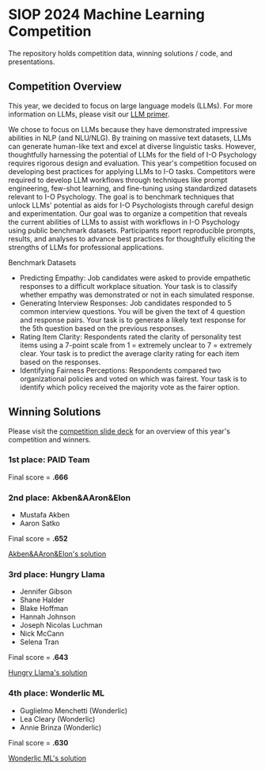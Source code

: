 # SIOP 2024 Machine Learning Competition

The repository holds competition data, winning solutions / code, and presentations. 


## Competition Overview

This year, we decided to focus on large language models (LLMs). For more information on LLMs, please visit our [LLM primer](https://github.com/izk8/2024_SIOP_Machine_Learning_Competition/blob/main/LLM%20primer.pdf).

We chose to focus on LLMs because they have demonstrated impressive abilities in NLP (and NLU/NLG). By training on massive text datasets, LLMs can generate human-like text and excel at diverse linguistic tasks. However, thoughtfully harnessing the potential of LLMs for the field of I-O Psychology requires rigorous design and evaluation. This year's competition focused on developing best practices for applying LLMs to I-O tasks. Competitors were required to develop LLM workflows through techniques like prompt engineering, few-shot learning, and fine-tuning using standardized datasets relevant to I-O Psychology. The goal is to benchmark techniques that unlock LLMs' potential as aids for I-O Psychologists through careful design and experimentation. Our goal was to organize a competition that reveals the current abilities of LLMs to assist with workflows in I-O Psychology using public benchmark datasets. Participants report reproducible prompts, results, and analyses to advance best practices for thoughtfully eliciting the strengths of LLMs for professional applications. 

Benchmark Datasets

- Predicting Empathy: Job candidates were asked to provide empathetic responses to a difficult workplace situation. Your task is to classify whether empathy was demonstrated or not in each simulated response. 
- Generating Interview Responses: Job candidates responded to 5 common interview questions. You will be given the text of 4 question and response pairs. Your task is to generate a likely text response for the 5th question based on the previous responses. 
- Rating Item Clarity: Respondents rated the clarity of personality test items using a 7-point scale from 1 = extremely unclear to 7 = extremely clear. Your task is to predict the average clarity rating for each item based on the responses.
- Identifying Fairness Perceptions: Respondents compared two organizational policies and voted on which was fairest. Your task is to identify which policy received the majority vote as the fairer option.

## Winning Solutions 
Please visit the [competition slide deck](https://github.com/izk8/2024_SIOP_Machine_Learning_Competition/blob/main/SIOP%202024%20ML%20Competition%20Deck.pdf) for an overview of this year's competition and winners. 

### 1st place: PAID Team 

Final score = **.666**

### 2nd place: Akben&AAron&Elon

- Mustafa Akben
- Aaron Satko

Final score = **.652**

[Akben&AAron&Elon's solution]()

### 3rd place: Hungry Llama

- Jennifer Gibson
- Shane Halder
- Blake Hoffman
- Hannah Johnson
- Joseph Nicolas Luchman
- Nick McCann
- Selena Tran

Final score = **.643**

[Hungry Llama's solution](https://github.com/izk8/2024_SIOP_Machine_Learning_Competition/blob/main/03%20-%20Hungry%20Llama/Fors%20Marsh.pdf)

### 4th place: Wonderlic ML

- Guglielmo Menchetti (Wonderlic)
- Lea Cleary (Wonderlic)
- Annie Brinza (Wonderlic)

Final score = **.630**

[Wonderlic ML's solution](https://github.com/izk8/2024_SIOP_Machine_Learning_Competition/blob/main/04%20-%20Wonderlic%20ML/Wonderlic.pdf)

